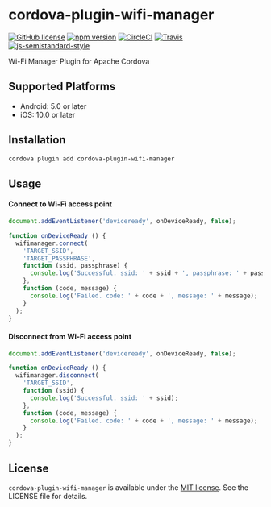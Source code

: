 # cordova-plugin-wifi-manager

[![GitHub license](https://img.shields.io/badge/license-MIT-blue.svg)](https://github.com/sushichop/cordova-plugin-wifi-manager/blob/master/LICENSE)
[![npm version](https://img.shields.io/npm/v/cordova-plugin-wifi-manager.svg?colorB=blue)](https://www.npmjs.com/package/cordova-plugin-wifi-manager)
[![CircleCI](https://img.shields.io/circleci/project/github/sushichop/cordova-plugin-wifi-manager/master.svg?label=circleci)](https://circleci.com/gh/sushichop/cordova-plugin-wifi-manager)
[![Travis](https://img.shields.io/travis/sushichop/cordova-plugin-wifi-manager/master.svg?label=travis)](https://travis-ci.org/sushichop/cordova-plugin-wifi-manager)
[![js-semistandard-style](https://img.shields.io/badge/code%20style-semistandard-brightgreen.svg)](https://github.com/Flet/semistandard)

Wi-Fi Manager Plugin for Apache Cordova

## Supported Platforms

- Android: 5.0 or later
- iOS: 10.0 or later

## Installation

```bash
cordova plugin add cordova-plugin-wifi-manager
```

## Usage

#### Connect to Wi-Fi access point

```javascript
document.addEventListener('deviceready', onDeviceReady, false);

function onDeviceReady () {
  wifimanager.connect(
    'TARGET_SSID',
    'TARGET_PASSPHRASE',
    function (ssid, passphrase) {
      console.log('Successful. ssid: ' + ssid + ', passphrase: ' + passphrase);
    },
    function (code, message) {
      console.log('Failed. code: ' + code + ', message: ' + message);
    }
  );
}
```

#### Disconnect from Wi-Fi access point

```javascript
document.addEventListener('deviceready', onDeviceReady, false);

function onDeviceReady () {  
  wifimanager.disconnect(
    'TARGET_SSID',
    function (ssid) {
      console.log('Successful. ssid: ' + ssid);
    },
    function (code, message) {
      console.log('Failed. code: ' + code + ', message: ' + message);
    }
  );
}
```

## License

[MIT]: http://www.opensource.org/licenses/mit-license

`cordova-plugin-wifi-manager` is available under the [MIT license][MIT]. See the LICENSE file for details.
